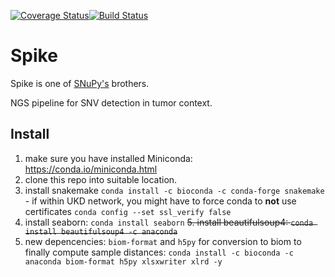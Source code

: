[![Coverage Status](https://coveralls.io/repos/github/sjanssen2/spike/badge.svg?branch=master)](https://coveralls.io/github/sjanssen2/spike?branch=master)[![Build Status](https://travis-ci.org/sjanssen2/spike.svg?branch=master)](https://travis-ci.org/sjanssen2/spike)

# Spike
Spike is one of [SNuPy's](https://snupy-aqua.bio.inf.h-brs.de/) brothers.

NGS pipeline for SNV detection in tumor context.

## Install
  1. make sure you have installed Miniconda: https://conda.io/miniconda.html
  2. clone this repo into suitable location.
  3. install snakemake `conda install -c bioconda -c conda-forge snakemake`
    - if within UKD network, you might have to force conda to **not** use certificates `conda config --set ssl_verify false `
  4. install seaborn: `conda install seaborn`
  ~~5. install beautifulsoup4: `conda install beautifulsoup4 -c anaconda`~~
  5. new depencencies: `biom-format` and `h5py` for conversion to biom to finally compute sample distances:
      `conda install -c bioconda -c anaconda biom-format h5py xlsxwriter xlrd -y`
